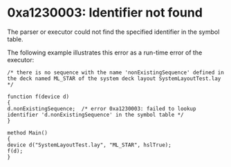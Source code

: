 # 0xa1230003: Identifier not found

The parser or executor could not find the specified identifier in the symbol table.

&#x20;

The following example illustrates this error as a run-time error of the executor:

```
/* there is no sequence with the name 'nonExistingSequence' defined in the deck named ML_STAR of the system deck layout SystemLayoutTest.lay */
 
function f(device d)
{
d.nonExistingSequence;  /* error 0xa1230003: failed to lookup identifier 'd.nonExistingSequence' in the symbol table */
}
 
method Main()
{
device d("SystemLayoutTest.lay", "ML_STAR", hslTrue);
f(d);
}
```

